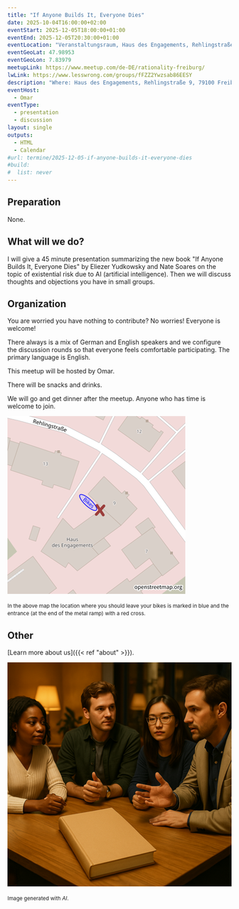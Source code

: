 ```yaml
---
title: "If Anyone Builds It, Everyone Dies"
date: 2025-10-04T16:00:00+02:00
eventStart: 2025-12-05T18:00:00+01:00
eventEnd: 2025-12-05T20:30:00+01:00
eventLocation: "Veranstaltungsraum, Haus des Engagements, Rehlingstraße 9, 79100 Freiburg"
eventGeoLat: 47.98953
eventGeoLon: 7.83979
meetupLink: https://www.meetup.com/de-DE/rationality-freiburg/
lwLink: https://www.lesswrong.com/groups/fFZZ2Ywzsab86EESY
description: "Where: Haus des Engagements, Rehlingstraße 9, 79100 Freiburg. When: Friday, December 5th 2025 at 18:00 hours CET."
eventHost:
  - Omar
eventType:
  - presentation
  - discussion
layout: single
outputs:
  - HTML
  - Calendar
#url: termine/2025-12-05-if-anyone-builds-it-everyone-dies
#build:
#  list: never
---
```


## Preparation

None.


## What will we do?

I will give a 45 minute presentation summarizing the new book "If Anyone Builds It, Everyone Dies" by Eliezer Yudkowsky and Nate Soares on the topic of existential risk due to AI (artificial intelligence). Then we will discuss thoughts and objections you have in small groups.


## Organization

You are worried you have nothing to contribute? No worries! Everyone is
welcome!

There always is a mix of German and English speakers and we configure the
discussion rounds so that everyone feels comfortable participating. The primary
language is English.

This meetup will be hosted by Omar.

There will be snacks and drinks.

We will go and get dinner after the meetup. Anyone who has time is welcome to
join.

![Location (Veranstaltungsraum, Haus des Engagements)](/images/hde-new-building-2.png)

<small>In the above map the location where you should leave your bikes is marked
in blue and the entrance (at the end of the metal ramp) with a red cross.</small>


## Other

[Learn more about us]({{< ref "about" >}}).

![A thoughtful group of people engaged in deep discussion around a table with a book](cover.png "A thoughtful group of people engaged in deep discussion around a table with a book")

<small>Image generated with _AI_.</small>